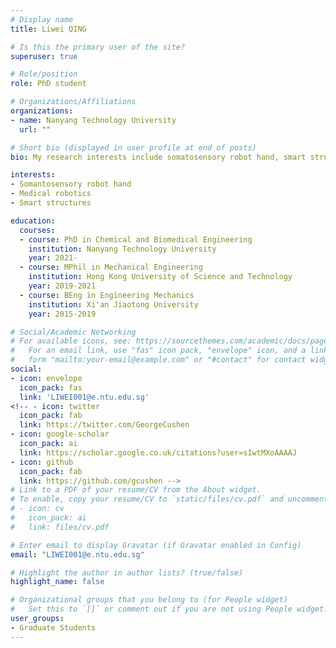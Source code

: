 ```yaml
---
# Display name
title: Liwei QING

# Is this the primary user of the site?
superuser: true

# Role/position
role: PhD student

# Organizations/Affiliations
organizations:
- name: Nanyang Technology University
  url: ""

# Short bio (displayed in user profile at end of posts)
bio: My research interests include somatosensory robot hand, smart structures and materials in biomedical engineering.

interests:
- Somantosensory robot hand
- Medical robotics
- Smart structures

education:
  courses:
  - course: PhD in Chemical and Biomedical Engineering
    institution: Nanyang Technology University
    year: 2021-
  - course: MPhil in Mechanical Engineering
    institution: Hong Kong University of Science and Technology
    year: 2019-2021
  - course: BEng in Engineering Mechanics
    institution: Xi'an Jiaotong University
    year: 2015-2019

# Social/Academic Networking
# For available icons, see: https://sourcethemes.com/academic/docs/page-builder/#icons
#   For an email link, use "fas" icon pack, "envelope" icon, and a link in the
#   form "mailto:your-email@example.com" or "#contact" for contact widget.
social:
- icon: envelope
  icon_pack: fas
  link: 'LIWEI001@e.ntu.edu.sg'
<!-- - icon: twitter
  icon_pack: fab
  link: https://twitter.com/GeorgeCushen
- icon: google-scholar
  icon_pack: ai
  link: https://scholar.google.co.uk/citations?user=sIwtMXoAAAAJ
- icon: github
  icon_pack: fab
  link: https://github.com/gcushen -->
# Link to a PDF of your resume/CV from the About widget.
# To enable, copy your resume/CV to `static/files/cv.pdf` and uncomment the lines below.
# - icon: cv
#   icon_pack: ai
#   link: files/cv.pdf

# Enter email to display Gravatar (if Gravatar enabled in Config)
email: "LIWEI001@e.ntu.edu.sg"

# Highlight the author in author lists? (true/false)
highlight_name: false

# Organizational groups that you belong to (for People widget)
#   Set this to `[]` or comment out if you are not using People widget.
user_groups:
- Graduate Students
---
```


<!-- Nelson Bighetti is a professor of artificial intelligence at the Stanford AI Lab. His research interests include distributed robotics, mobile computing and programmable matter. He leads the Robotic Neurobiology group, which develops self-reconfiguring robots, systems of self-organizing robots, and mobile sensor networks.

Lorem ipsum dolor sit amet, consectetur adipiscing elit. Sed neque elit, tristique placerat feugiat ac, facilisis vitae arcu. Proin eget egestas augue. Praesent ut sem nec arcu pellentesque aliquet. Duis dapibus diam vel metus tempus vulputate. -->
